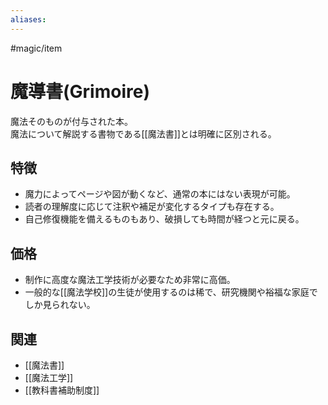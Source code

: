 ```yaml
---
aliases:
---
```

#magic/item 
# 魔導書(Grimoire)

魔法そのものが付与された本。  
魔法について解説する書物である[[魔法書]]とは明確に区別される。  

## 特徴
- 魔力によってページや図が動くなど、通常の本にはない表現が可能。  
- 読者の理解度に応じて注釈や補足が変化するタイプも存在する。  
- 自己修復機能を備えるものもあり、破損しても時間が経つと元に戻る。  

## 価格
- 制作に高度な魔法工学技術が必要なため非常に高価。  
- 一般的な[[魔法学校]]の生徒が使用するのは稀で、研究機関や裕福な家庭でしか見られない。  

## 関連
- [[魔法書]]
- [[魔法工学]]
- [[教科書補助制度]]